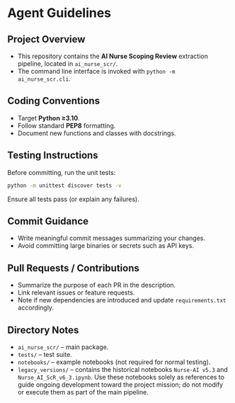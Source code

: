 # Agent Guidelines

## Project Overview
- This repository contains the **AI Nurse Scoping Review** extraction pipeline, located in `ai_nurse_scr/`.
- The command line interface is invoked with `python -m ai_nurse_scr.cli`.

## Coding Conventions
- Target **Python ≥3.10**.
- Follow standard **PEP8** formatting.
- Document new functions and classes with docstrings.

## Testing Instructions
Before committing, run the unit tests:
```bash
python -m unittest discover tests -v
```
Ensure all tests pass (or explain any failures).

## Commit Guidance
- Write meaningful commit messages summarizing your changes.
- Avoid committing large binaries or secrets such as API keys.

## Pull Requests / Contributions
- Summarize the purpose of each PR in the description.
- Link relevant issues or feature requests.
- Note if new dependencies are introduced and update `requirements.txt` accordingly.

## Directory Notes
- `ai_nurse_scr/` – main package.
- `tests/` – test suite.
- `notebooks/` – example notebooks (not required for normal testing).
- `legacy_versions/` – contains the historical notebooks `Nurse-AI v5.3` and
  `Nurse_AI_ScR_v6_3.ipynb`. Use these notebooks solely as references to guide
  ongoing development toward the project mission; do not modify or execute
  them as part of the main pipeline.
